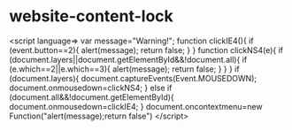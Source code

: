# website-content-lock
&lt;script language=> var message="Warning!"; function clickIE4(){ if (event.button==2){ alert(message); return false; } } function clickNS4(e){ if (document.layers||document.getElementById&amp;&amp;!document.all){ if (e.which==2||e.which==3){ alert(message); return false; } } } if (document.layers){ document.captureEvents(Event.MOUSEDOWN); document.onmousedown=clickNS4; } else if (document.all&amp;&amp;!document.getElementById){ document.onmousedown=clickIE4; } document.oncontextmenu=new Function("alert(message);return false") &lt;/script>
